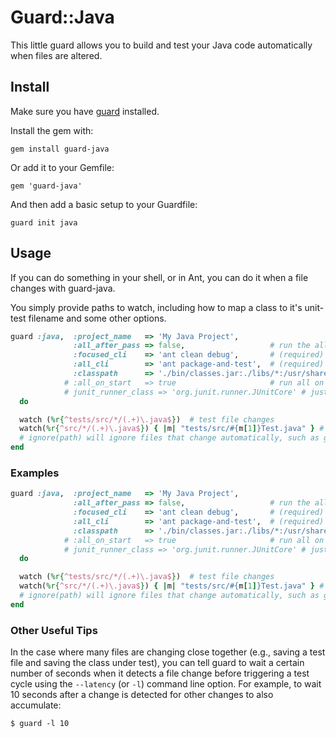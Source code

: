 # Guard::Java

This little guard allows you to build and test your Java code automatically when files are altered.


## Install

Make sure you have [guard](http://github.com/guard/guard) installed.

Install the gem with:

    gem install guard-java

Or add it to your Gemfile:

    gem 'guard-java'

And then add a basic setup to your Guardfile:

    guard init java


## Usage

If you can do something in your shell, or in Ant, you can do it when a file changes
with guard-java.

You simply provide paths to watch, including how to map a class to it's unit-test filename
and some other options.

``` ruby
guard :java,  :project_name   => 'My Java Project',
              :all_after_pass => false,                   # run the all_cli command if the specific test class passes (true/false)
              :focused_cli    => 'ant clean debug',       # (required) command-line to run before running a specific test class
              :all_cli        => 'ant package-and-test',  # (required) command-line to run that executes the "build and run all tests" concept
              :classpath      => './bin/classes.jar:./libs/*:/usr/share/java/junit.jar' # (required) don't forget junit and your own jars here
            # :all_on_start   => true                     # run all on startup of guard
            # junit_runner_class => 'org.junit.runner.JUnitCore' # just in case you're using junit 3 or something other than 4
  do

  watch (%r{^tests/src/*/(.+)\.java$})  # test file changes
  watch(%r{^src/*/(.+)\.java$}) { |m| "tests/src/#{m[1]}Test.java" } # when source files change, run the test for that file
  # ignore(path) will ignore files that change automatically, such as generated code files
end
```


### Examples

``` ruby
guard :java,  :project_name   => 'My Java Project',
              :all_after_pass => false,                   # run the all_cli command if the specific test class passes (true/false)
              :focused_cli    => 'ant clean debug',       # (required) command-line to run before running a specific test class
              :all_cli        => 'ant package-and-test',  # (required) command-line to run that executes the "build and run all tests" concept
              :classpath      => './bin/classes.jar:./libs/*:/usr/share/java/junit.jar' # (required) don't forget junit and your own jars here
            # :all_on_start   => true                     # run all on startup of guard
            # junit_runner_class => 'org.junit.runner.JUnitCore' # just in case you're using junit 3 or something other than 4
  do

  watch (%r{^tests/src/*/(.+)\.java$})  # test file changes
  watch(%r{^src/*/(.+)\.java$}) { |m| "tests/src/#{m[1]}Test.java" } # when source files change, run the test for that file
  # ignore(path) will ignore files that change automatically, such as generated code files
end
```

### Other Useful Tips
In the case where many files are changing close together (e.g., saving a test file and saving the class under test), you can tell 
guard to wait a certain number of seconds when it detects a file change before triggering a test cycle using the
```--latency``` (or ```-l```) command line option.  For example, to wait 10 seconds after a change is detected for other changes
to also accumulate:


```shell
$ guard -l 10
```
